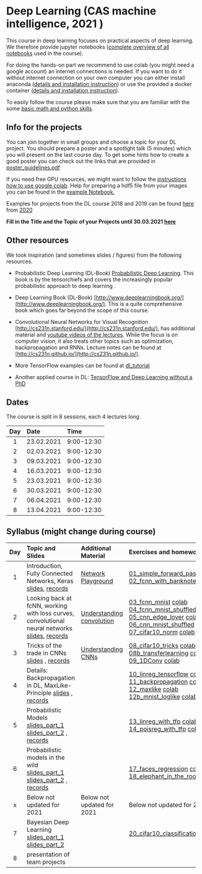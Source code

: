 
# Deep Learning (CAS machine intelligence, 2021  ) 

This course in deep learning focuses on practical aspects of deep learning. We therefore provide jupyter notebooks ([complete overview of all notebooks](https://github.com/tensorchiefs/dl_course_2020/tree/master/notebooks) used in the course). 

For doing the hands-on part we recommend to use colab (you might need a google account) an internet connections is needed. If you want to do it without internet connection on your own computer you can either install anaconda ([details and installation instruction](anaconda.md)) or use the provided a docker container ([details and installation instruction](docker.md)).

To easily follow the course please make sure that you are familiar with the some [basic math and python skills](prerequistites.md). 

## Info for the projects
You can join together in small groups and choose a topic for your DL project. You should prepare a poster and a spotlight talk (5 minutes) which you will present on the last course day. To get some hints how to create a good poster you can check out the links that are provided in <a href="https://www.dropbox.com/s/u1f6mqk4pc3uhxe/poster-guidelines.pdf?dl=1">poster_guidelines.pdf</a> 

If you need free GPU resources, we might want to follow the [instructions how to use google colab](co.md). Help for preparing a hdf5 file from your images you can be found in the <a href="https://github.com/tensorchiefs/dl_course_2018/blob/master/notebooks/data_prep.ipynb"> example Notebook.</a> 

Examples for projects from the DL course 2018 and 2019 can be found [here](projects.md) from [2020](https://docs.google.com/spreadsheets/d/1NXinRQMifg_QNQs1fyn5HeiZNRnTGnIy1W7-ij-jQhg/edit?usp=sharing)

**Fill in the Title and the Topic of your Projects until 30.03.2021 [here](https://docs.google.com/spreadsheets/d/18VFrPbKq3YSOg8Ebc1q1wGgkfgaWl7IkcCClGEDGj6Q/edit#gid=0)**

## Other resources 
We took inspiration (and sometimes slides / figures) from the following resources.

* Probabilistic Deep Learning (DL-Book) [Probabilistic Deep Learning](https://www.manning.com/books/probabilistic-deep-learning?a_aid=probabilistic_deep_learning&a_bid=78e55885). This book is by the tensorchiefs and covers the increasingly popular probabilistic approach to deep learning .

* Deep Learning Book (DL-Book) [http://www.deeplearningbook.org/](http://www.deeplearningbook.org/). This is a quite comprehensive book which goes far beyond the scope of this course. 

* Convolutional Neural Networks for Visual Recognition [http://cs231n.stanford.edu/](http://cs231n.stanford.edu/), has additional material and [youtube videos of the lectures](https://www.youtube.com/playlist?list=PLkt2uSq6rBVctENoVBg1TpCC7OQi31AlC). While the focus is on computer vision, it also treats other topics such as optimization, backpropagation and RNNs. Lecture notes can be found at [http://cs231n.github.io/](http://cs231n.github.io/).

* More TensorFlow examples can be found at [dl_tutorial](https://github.com/oduerr/dl_tutorial/tree/master/tensorflow/) 

* Another applied course in DL: [TensorFlow and Deep Learning without a PhD](https://cloud.google.com/blog/big-data/2017/01/learn-tensorflow-and-deep-learning-without-a-phd)

## Dates 
The course is split in 8 sessions, each 4 lectures long. 

| Day  |      Date    |      Time    |
|:--------:|:--------------|:---------------|
| 1        | 23.02.2021|9:00-12:30
| 2        | 02.03.2021|9:00-12:30
| 3        | 09.03.2021|9:00-12:30
| 4        | 16.03.2021|9:00-12:30
| 5        | 23.03.2021|9:00-12:30
| 6        | 30.03.2021|9:00-12:30
| 7        | 06.04.2021|9:00-12:30
| 8        | 13.04.2021|9:00-12:30

## Syllabus (might change during course)

| Day  |      Topic and Slides    |      Additional Material    |		Exercises and homework  |
|:----------------:|:-----------------------|:----------------------------|:--------------------------------------|
| 1        | Introduction, Fully Connected Networks, Keras [slides](https://github.com/tensorchiefs/dl_course_2021/blob/master/slides/01_Introduction.pdf), [records](https://ethz.zoom.us/rec/share/z2oTw8gikyhpc-Dcjmw1VsSBg8QyG2Th5sGPXCtBuFw5bQpYPuaNCk7XU4L26bCl.ROZVp7rsulz3bYGF ) |[Network Playground](https://playground.tensorflow.org/) |[01_simple_forward_pass](https://github.com/tensorchiefs/dl_course_2021/blob/master/notebooks/01_simple_forward_pass.ipynb) [colab](https://colab.research.google.com/github/tensorchiefs/dl_course_2021/blob/master/notebooks/01_simple_forward_pass.ipynb)<br>[02_fcnn_with_banknote](https://github.com/tensorchiefs/dl_course_2021/blob/master/notebooks/02_fcnn_with_banknote.ipynb) [colab](https://colab.research.google.com/github/tensorchiefs/dl_course_2021/blob/master/notebooks/02_fcnn_with_banknote.ipynb)
| 2        |Looking back at fcNN, working with loss curves, convolutional neural networks [slides](https://github.com/tensorchiefs/dl_course_2021/blob/master/slides/02_fcNN_CNN.pdf), [records](https://ethz.zoom.us/rec/share/cpj7wsPPI2iuupN7StHlsphFKhmyBJxtaPzNn42yPsq1stcE60YOdyvkCkzIRWnf.Mi1FOdnhj-n0TjME) |[Understanding convolution](https://towardsdatascience.com/intuitively-understanding-convolutions-for-deep-learning-1f6f42faee1)|[03_fcnn_mnist](https://github.com/tensorchiefs/dl_course_2021/blob/master/notebooks/03_fcnn_mnist.ipynb)  [colab](https://colab.research.google.com/github/tensorchiefs/dl_course_2021/blob/master/notebooks/03_fcnn_mnist.ipynb)<br>[04_fcnn_mnist_shuffled](https://github.com/tensorchiefs/dl_course_2021/blob/master/notebooks/04_fcnn_mnist_shuffled.ipynb) [colab](https://colab.research.google.com/github/tensorchiefs/dl_course_2021/blob/master/notebooks/04_fcnn_mnist_shuffled.ipynb) <br> [05_cnn_edge_lover](https://github.com/tensorchiefs/dl_course_2021/blob/master/notebooks/05_cnn_edge_lover.ipynb) [colab](https://colab.research.google.com/github/tensorchiefs/dl_course_2021/blob/master/notebooks/05_cnn_edge_lover.ipynb) <br>[06_cnn_mnist_shuffled](https://github.com/tensorchiefs/dl_course_2021/blob/master/notebooks/06_cnn_mnist_shuffled.ipynb) [colab](https://colab.research.google.com/github/tensorchiefs/dl_course_2021/blob/master/notebooks/06_cnn_mnist_shuffled.ipynb) <br>[07_cifar10_norm](https://github.com/tensorchiefs/dl_course_2021/blob/master/notebooks/07_cifar10_norm.ipynb) [colab](https://colab.research.google.com/github/tensorchiefs/dl_course_2021/blob/master/notebooks/07_cifar10_norm.ipynb)
| 3        |Tricks of the trade in CNNs [slides](https://github.com/tensorchiefs/dl_course_2021/blob/master/slides/03_CNN.pdf) , [records](https://ethz.zoom.us/rec/share/H8YXdaDPFkZ8hU_yxBPcRSc32h91XyZZRwuaoEo-B7bFaa7AU3UkW2F53vB_zkHq.ChmBbdx4uAx9WN3L)|[Understanding CNNs](http://cs231n.github.io/understanding-cnn)|[08_cifar10_tricks](https://github.com/tensorchiefs/dl_course_2021/blob/master/notebooks/08_cifar10_tricks.ipynb) [colab](https://colab.research.google.com/github/tensorchiefs/dl_course_2021/blob/master/notebooks/08_cifar10_tricks.ipynb) <br>[08b_transferlearning](https://github.com/tensorchiefs/dl_course_2021/blob/master/notebooks/08b_classification_few_labels.ipynb) [colab](https://colab.research.google.com/github/tensorchiefs/dl_course_2021/blob/master/notebooks/08b_classification_few_labels.ipynb) <br> [09_1DConv](https://github.com/tensorchiefs/dl_course_2021/blob/master/notebooks/09_1DConv.ipynb)  [colab](https://colab.research.google.com/github/tensorchiefs/dl_course_2021/blob/master/notebooks/09_1DConv.ipynb)
| 4        |Details: Backpropagation in DL, MaxLike-Principle [slides](https://github.com/tensorchiefs/dl_course_2020/blob/master/slides/04_Details.pdf) , [records](https://ethz.zoom.us/rec/share/gtrhhNdVuGoCkMK-Z4vtZHZqL3GwJQBhjZT5iSn8NabTy692Y-5n1MyG8l7e8wTf.5pRAwUws6TszlYL-)| |[10_linreg_tensorflow](https://github.com/tensorchiefs/dl_course_2021/blob/master/notebooks/10_linreg_tensorflow.ipynb) [colab](https://colab.research.google.com/github/tensorchiefs/dl_course_2021/blob/master/notebooks/10_linreg_tensorflow.ipynb) <br>[11_backpropagation](https://github.com/tensorchiefs/dl_course_2020/blob/master/notebooks/11_backpropagation.ipynb) [colab](https://colab.research.google.com/github/tensorchiefs/dl_course_2021/blob/master/notebooks/11_backpropagation.ipynb) <br>[12_maxlike](https://github.com/tensorchiefs/dl_book/blob/master/chapter_04/nb_ch04_01.ipynb) [colab](https://colab.research.google.com/github/tensorchiefs/dl_book/blob/master/chapter_04/nb_ch04_01.ipynb)<br>[12b_mnist_loglike](https://github.com/tensorchiefs/dl_course_2021/blob/master/notebooks/12b_mnist_loglike.ipynb) [colab](https://colab.research.google.com/github/tensorchiefs/dl_course_2021/blob/master/notebooks/12b_mnist_loglike.ipynb)
|5     |Probabilistic Models [slides_part_1](https://github.com/tensorchiefs/dl_course_2021/blob/master/slides/05_Probabilistic_Modeling_part1.pdf)  [slides_part_2](https://github.com/tensorchiefs/dl_course_2021/blob/master/slides/05_Probabilistic_Modeling_part2.pdf) , [records](https://ethz.zoom.us/rec/share/stfHK60W4omYeBN77ZpawrKvSgavnZ4E28swdEartEI-Oi7TXrOZ8xE6CA_59uS0.K34gTX9D77O4xtBr)| |[13_linreg_with_tfp](https://github.com/tensorchiefs/dl_course_2021/blob/master/notebooks/13_linreg_with_tfp.ipynb)  [colab](https://colab.research.google.com/github/tensorchiefs/dl_course_2021/blob/master/notebooks/13_linreg_with_tfp.ipynb) <br>[14_poisreg_with_tfp](https://github.com/tensorchiefs/dl_course_2021/blob/master/notebooks/14_poisreg_with_tfp.ipynb) [colab](https://colab.research.google.com/github/tensorchiefs/dl_course_2021/blob/master/notebooks/14_poisreg_with_tfp.ipynb)
| 6        |Probabilistic models in the wild [slides_part_1](https://github.com/tensorchiefs/dl_course_2021/blob/master/slides/06_flexible_CPDs_part1.pdf) [slides_part_2](https://github.com/tensorchiefs/dl_course_2021/blob/master/slides/06_mixtures_and_bayes_part2.pdf) , [records](https://ethz.zoom.us/rec/share/ApEXhgQtyXU8h4Hnp-GxAT8c3-yozgRfa0d80D9Oyhmuumf2O_9yVwNA3hAstGVJ.oButVNLuyMYlSqkt) ||<br>[17_faces_regression](https://github.com/tensorchiefs/dl_course_2021/blob/master/notebooks/17_faces_regression.ipynb) [colab](https://colab.research.google.com/github/tensorchiefs/dl_course_2021/blob/master/notebooks/17_faces_regression.ipynb) <br>[18_elephant_in_the_room](https://github.com/tensorchiefs/dl_course_2021/blob/master/notebooks/18_elephant_in_the_room.ipynb)  [colab](https://colab.research.google.com/github/tensorchiefs/dl_course_2021/blob/master/notebooks/18_elephant_in_the_room.ipynb)
| x| Below not updated for 2021 | Below not updated for 2021 | Below not updated for 2021 
| 7        | Bayesian Deep Learning [slides_part_1](https://github.com/tensorchiefs/dl_course_2020/blob/master/slides/07_bayes_part1.pdf) [slides_part_2](https://github.com/tensorchiefs/dl_course_2020/blob/master/slides/07_bayes_part2.pdf)| |[20_cifar10_classification_mc_and_vi](https://github.com/tensorchiefs/dl_course_2020/blob/master/notebooks/20_cifar10_classification_mc_and_vi.ipynb)|
|8        |presentation of team projects | |


